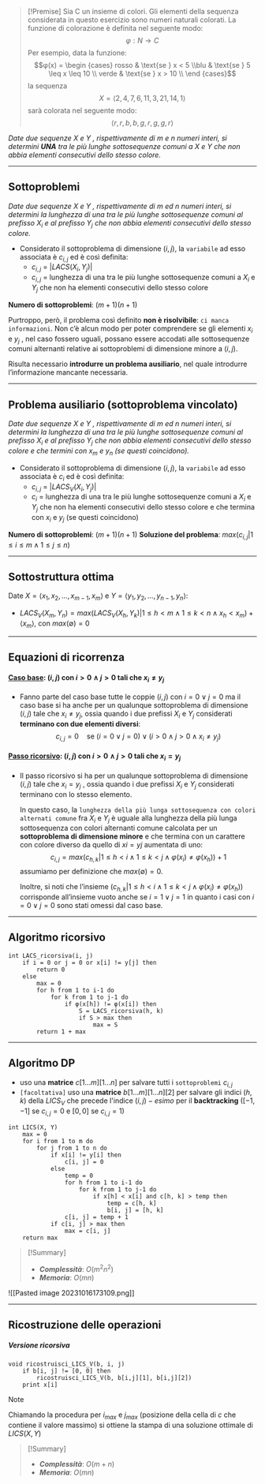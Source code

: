 >[!Premise]
>Sia C un insieme di colori. Gli elementi della sequenza considerata in questo esercizio sono numeri naturali colorati. La funzione di colorazione è definita nel seguente modo: 
>$$φ : N → C$$
>Per esempio, data la funzione:
>$$φ(x) = \begin {cases} rosso & \text{se } x < 5 \\blu & \text{se } 5 \leq x \leq 10 \\ verde & \text{se } x > 10 \\ \end {cases}$$
>la sequenza  
>$$X = ⟨2, 4, 7, 6, 11, 3, 21, 14, 1⟩$$
>sarà colorata nel seguente modo: 
>$$⟨r, r, b, b, g, r, g, g, r⟩$$
>

*Date due sequenze $X$ e $Y$ , rispettivamente di $m$ e $n$ numeri interi, si determini **UNA** tra le più lunghe sottosequenze comuni a $X$ e $Y$ che non abbia elementi consecutivi dello stesso colore.*

---
## Sottoproblemi

*Date due sequenze $X$ e $Y$ , rispettivamente di $m$ ed $n$ numeri interi, si determini la lunghezza di una tra le più lunghe sottosequenze comuni al prefisso $X_i$ e al prefisso $Y_j$ che non abbia elementi consecutivi dello stesso colore.*

- Considerato il sottoproblema di dimensione $(i, j)$, la `variabile` ad esso associata è $c_{i, j}$ ed è così definita:
	- $c_{i, j}$ = $|LACS(X_i, Y_j)|$
	- $c_{i, j}$ = lunghezza di una tra le più lunghe sottosequenze comuni a $X_i$ e $Y_j$ che non ha elementi consecutivi dello stesso colore

**Numero di sottoproblemi**: $(m+1)(n+1)$

Purtroppo, però, il problema così definito **non è risolvibile**: `ci manca informazioni`.
Non c’è alcun modo per poter comprendere se gli elementi $x_i$ e $y_j$ , nel caso fossero uguali, possano essere accodati alle sottosequenze comuni alternanti relative ai sottoproblemi di dimensione minore a $(i, j)$.

Risulta necessario **introdurre un problema ausiliario**, nel quale introdurre l’informazione mancante necessaria.

---
## Problema ausiliario (sottoproblema vincolato)

*Date due sequenze $X$ e $Y$ , rispettivamente di $m$ ed $n$ numeri interi, si determini la lunghezza di una tra le più lunghe sottosequenze comuni al prefisso $X_i$ e al prefisso $Y_j$ che non abbia elementi consecutivi dello stesso colore e che termini con $x_m$ e $y_n$ (se questi coincidono).* 

- Considerato il sottoproblema di dimensione $(i, j)$, la `variabile` ad esso associata è $c_i$ ed è così definita:
	- $c_{i, j}$ = $|LACS_V(X_i, Y_j)|$
	- $c_{i}$ = lunghezza di una tra le più lunghe sottosequenze comuni a $X_i$ e $Y_j$ che non ha elementi consecutivi dello stesso colore e che termina con $x_i$ e $y_j$ (se questi coincidono)

**Numero di sottoproblemi**: $(m+1)(n+1)$
**Soluzione del problema**: $max({c_{i, j} | 1 \leq i \leq m \land 1 \leq j \leq n})$

---
## Sottostruttura ottima

Date $X=⟨x_1, x_2, …, x_{m-1}, x_m⟩$ e $Y=⟨y_1, y_2, …, y_{n-1}, y_n⟩$:

- $LACS_V(X_m, Y_n) = max({LACS_V(X_h, Y_k) | 1 \leq h < m \land 1 \leq k < n \land x_h < x_m}) + ⟨x_m⟩$, con $max(∅) = 0$

---
## Equazioni di ricorrenza
#### <u>**Caso base**</u>: $(i, j)$ con $i > 0 \land j > 0$ tali che $x_i \neq y_j$
- Fanno parte del caso base tutte le coppie $(i, j)$ con $i = 0 \lor j = 0$ ma il caso base si ha anche per un qualunque sottoproblema di dimensione $(i, j)$ tale che $x_i \neq y_j$, ossia quando i due prefissi $X_i$ e $Y_j$ considerati **terminano con due elementi diversi**:
$$ c_{i, j} = 0 \quad\text{se } (i = 0 \lor j = 0) \lor (i > 0 \land j > 0 \land x_i \neq y_j)$$

#### <u>**Passo ricorsivo**</u>: $(i, j)$ con $i > 0 \land j > 0$ tali che $x_i = y_j$
- Il passo ricorsivo si ha per un qualunque sottoproblema di dimensione $(i, j)$ tale che $x_i = y_j$ , ossia quando i due prefissi $X_i$ e $Y_j$ considerati terminano con lo stesso elemento.

	In questo caso, la `lunghezza della più lunga sottosequenza con colori alternati comune` fra $X_i$ e $Y_j$ è uguale alla lunghezza della più lunga sottosequenza con colori alternanti comune calcolata per un **sottoproblema di dimensione minore** e che termina con un carattere con colore diverso da quello di $xi = yj$ aumentata di uno:
	$$c_{i, j} = max({c_{h, k} | 1 \leq h < i \land 1 \leq k < j \land φ(x_i) \neq φ(x_h)}) + 1$$
	assumiamo per definizione che $max(∅) = 0$.
	
	Inoltre, si noti che l’insieme $({c_{h, k} | 1 \leq h < i \land 1 \leq k < j \land φ(x_i) \neq φ(x_h)})$ corrisponde all’insieme vuoto anche se $i = 1 \lor j = 1$ in quanto i casi con $i = 0 \lor j = 0$ sono stati omessi dal caso base.

---
## Algoritmo ricorsivo

``` Pseudocodice TI:"LICS_ricorsiva" "FOLD"
int LACS_ricorsiva(i, j)
	if i = 0 or j = 0 or x[i] != y[j] then
		return 0
	else
		max = 0
		for h from 1 to i-1 do
			for k from 1 to j-1 do
				if φ(x[h]) != φ(x[i]) then 
					S = LACS_ricorsiva(h, k)
					if S > max then
						max = S
		return 1 + max
```

---
## Algoritmo DP

- uso una **matrice** $c[1...m][1...n]$ per salvare tutti i `sottoproblemi` $c_{i,j}$
- `[facoltativa]` uso una **matrice** $b[1...m][1...n][2]$ per salvare gli indici $(h, k)$ della $LICS_V$ che precede l'indice $(i, j)-esimo$ per il **backtracking** ($[-1, -1]$ se $c_{i, j} = 0$ e $[0, 0]$ se $c_{i,j} = 1$)

``` Pseudocodice TI:"LICS" "FOLD"
int LICS(X, Y) 
	max = 0
	for i from 1 to m do 
		for j from 1 to n do
			if x[i] != y[i] then
				c[i, j] = 0
			else
				temp = 0
				for h from 1 to i-1 do
					for k from 1 to j-1 do
						if x[h] < x[i] and c[h, k] > temp then
							temp = c[h, k]
							b[i, j] = [h, k]
				c[i, j] = temp + 1
			if c[i, j] > max then
				max = c[i, j]
	return max
```

> [!Summary]
> - ***Complessità***: $O(m^2n^2)$
> - ***Memoria***: $O(mn)$


![[Pasted image 20231016173109.png]]

---
## Ricostruzione delle operazioni

##### Versione ricorsiva

``` Pseudocodice TI:"ricostruisci_LICS_V" "FOLD"
void ricostruisci_LICS_V(b, i, j)
	if b[i, j] != [0, 0] then
		ricostruisci_LICS_V(b, b[i,j][1], b[i,j][2])
	print x[i]
```

>[!Note]
>Chiamando la procedura per $i_{max}$ e $j_{max}$ (posizione della cella di $c$ che contiene il valore massimo) si ottiene la stampa di una soluzione ottimale di $LICS(X, Y)$

> [!Summary]
> - ***Complessità***: $O(m+n)$
> - ***Memoria***: $O(mn)$
